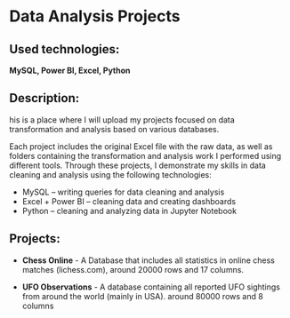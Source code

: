 # Data Analysis Projects

## Used technologies:
**MySQL, Power BI, Excel, Python**

## Description:
his is a place where I will upload my projects focused on data transformation and analysis based on various databases.

Each project includes the original Excel file with the raw data, as well as folders containing the transformation and analysis work I performed using different tools. Through these projects, I demonstrate my skills in data cleaning and analysis using the following technologies:

- MySQL – writing queries for data cleaning and analysis
- Excel + Power BI – cleaning data and creating dashboards
- Python – cleaning and analyzing data in Jupyter Notebook

## Projects:

- **Chess Online** - A Database that includes all statistics in online chess matches (lichess.com), around 20000 rows and 17 columns.
  
- **UFO Observations** - A database containing all reported UFO sightings from around the world (mainly in USA). around 80000 rows and 8 columns
